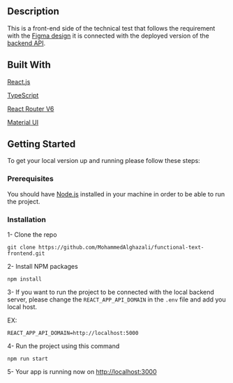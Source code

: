 
## Description
This is a front-end side of the technical test that follows the requirement with the [Figma design](https://www.figma.com/proto/pynjT5AsIQ2GH5z9HnVZfb/Test?node-id=1%3A2&starting-point-node-id=1%3A2) it is connected with the deployed version of the [backend API](https://github.com/MohammedAlghazali/functional-text-backend). 


## Built With
[React.js](https://reactjs.org/)

[TypeScript](https://www.typescriptlang.org/)

[React Router V6](https://reactrouter.com/)

[Material UI](https://mui.com/)

## Getting Started
To get your local version up and running please follow these steps:


### Prerequisites

You should have [Node.js](https://nodejs.org/en/) installed in your machine in order to be able to run the project.

### Installation
1- Clone the repo

```
git clone https://github.com/MohammedAlghazali/functional-text-frontend.git
```

2- Install NPM packages

```
npm install
```

3- If you want to run the project to be connected with the local backend server, please change the `REACT_APP_API_DOMAIN` in the `.env` file and add you local host.

EX: 
```
REACT_APP_API_DOMAIN=http://localhost:5000
```

4- Run the project using this command

```
npm run start
```

5- Your app is running now on [http://localhost:3000](http://localhost:3000)
